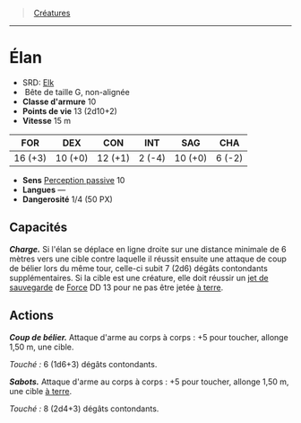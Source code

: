 ﻿---
!MonsterHD
Type: Bête
Size: G
Alignment: non-alignée
ArmorClass: 10
HitPoints: 13 (2d10+2)
Speed: 15 m
Strength: 16 (+3)
Dexterity: 10 (+0)
Constitution: 12 (+1)
Intelligence: ' 2 (-4)'
Wisdom: 10 (+0)
Charisma: ' 6 (-2)'
Senses: '[Perception passive](hd_abilities_dexterity_perception_passive.md) 10'
Languages: —
Challenge: 1/4 (50 PX)
Id: monsters_hd.md#Élan
ParentLink: monsters_hd.md#créatures
Name: Élan
ParentName: Créatures
NameLevel: 1
AltName: '[Elk](srd_monsters_elk.md)'
---
> [Créatures](hd_monsters.md)

---

# Élan

- SRD: [Elk](srd_monsters_elk.md)
-  Bête de taille G, non-alignée
- **Classe d'armure** 10
- **Points de vie** 13 (2d10+2)
- **Vitesse** 15 m

|FOR|DEX|CON|INT|SAG|CHA|
|---|---|---|---|---|---|
|16 (+3)|10 (+0)|12 (+1)| 2 (-4)|10 (+0)| 6 (-2)|

- **Sens** [Perception passive](hd_abilities_dexterity_perception_passive.md) 10
- **Langues** —
- **Dangerosité** 1/4 (50 PX)

## Capacités

**_Charge._** Si l'élan se déplace en ligne droite sur une distance minimale de 6 mètres vers une cible contre laquelle il réussit ensuite une attaque de coup de bélier lors du même tour, celle-ci subit 7 (2d6) dégâts contondants supplémentaires. Si la cible est une créature, elle doit réussir un [jet de sauvegarde](hd_abilities_jets_de_sauvegarde.md) de [Force](hd_abilities_strength.md) DD 13 pour ne pas être jetée [à terre](hd_conditions_a_terre.md).

## Actions

**_Coup de bélier._** Attaque d'arme au corps à corps : +5 pour toucher, allonge 1,50 m, une cible.

_Touché :_ 6 (1d6+3) dégâts contondants.

**_Sabots._** Attaque d'arme au corps à corps : +5 pour toucher, allonge 1,50 m, une cible [à terre](hd_conditions_a_terre.md).

_Touché :_ 8 (2d4+3) dégâts contondants.

